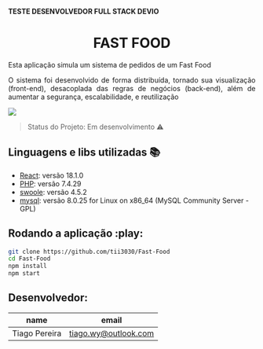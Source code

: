 **TESTE DESENVOLVEDOR FULL STACK DEVIO**

<h1 align="center"> FAST FOOD </h1>
<p align="justify"> Esta aplicação simula um sistema de pedidos de um Fast Food </p>
<p align="justify"> O sistema foi desenvolvido de forma distribuída, tornado sua visualização (front-end), desacoplada das regras de negócios (back-end), além de aumentar a segurança, escalabilidade, e reutilização </p>
<img src="https://raw.githubusercontent.com/tii3030/Fast-Food/main/Screenshot.png"></img>


> Status do Projeto: Em desenvolvimento :warning:

## Linguagens e libs utilizadas :books:

- [React](https://pt-br.reactjs.org/): versão 18.1.0
- [PHP](https://www.php.net/): versão 7.4.29
- [swoole](https://github.com/swoole/swoole-docs): versão 4.5.2
- [mysql](https://www.php.net/): versão 8.0.25 for Linux on x86_64 (MySQL Community Server - GPL)


## Rodando a aplicação :play:

```sh
git clone https://github.com/tii3030/Fast-Food
cd Fast-Food
npm install
npm start
```


## Desenvolvedor: 
|name|email|
| -------- | -------- |
|Tiago Pereira|tiago.wy@outlook.com|
